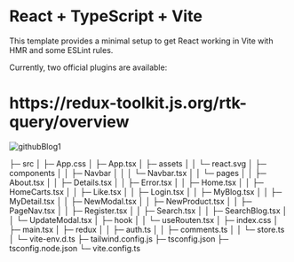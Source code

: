 # React + TypeScript + Vite

This template provides a minimal setup to get React working in Vite with HMR and some ESLint rules.

Currently, two official plugins are available:
<h1>https://redux-toolkit.js.org/rtk-query/overview </h1>


![githubBlog1](https://github.com/Msolmaz4/BlogApp/assets/86296198/33128691-8392-4c2b-b91d-a5e631d66e58)


├─ src
│  ├─ App.css
│  ├─ App.tsx
│  ├─ assets
│  │  └─ react.svg
│  ├─ components
│  │  ├─ Navbar
│  │  │  └─ Navbar.tsx
│  │  └─ pages
│  │     ├─ About.tsx
│  │     ├─ Details.tsx
│  │     ├─ Error.tsx
│  │     ├─ Home.tsx
│  │     ├─ HomeCarts.tsx
│  │     ├─ Like.tsx
│  │     ├─ Login.tsx
│  │     ├─ MyBlog.tsx
│  │     ├─ MyDetail.tsx
│  │     ├─ NewModal.tsx
│  │     ├─ NewProduct.tsx
│  │     ├─ PageNav.tsx
│  │     ├─ Register.tsx
│  │     ├─ Search.tsx
│  │     ├─ SearchBlog.tsx
│  │     └─ UpdateModal.tsx
│  ├─ hook
│  │  └─ useRouten.tsx
│  ├─ index.css
│  ├─ main.tsx
│  ├─ redux
│  │  ├─ auth.ts
│  │  ├─ comments.ts
│  │  └─ store.ts
│  └─ vite-env.d.ts
├─ tailwind.config.js
├─ tsconfig.json
├─ tsconfig.node.json
└─ vite.config.ts

```
